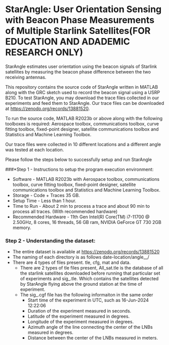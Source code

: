 # StarAngle: User Orientation Sensing with Beacon Phase Measurements of Multiple Starlink Satellites(FOR EDUCATION AND ADADEMIC RESEARCH ONLY)

StarAngle estimates user orientation using the beacon signals of Starlink satellites by measuring the beacon phase difference between the two receiving antennas.

This repository contains the source code of StarAngle written in MATLAB along with the GRC sketch used to record the beacon signal using a USRP B210. To test StarAngle, you may download the trace files collected in our experiments and feed them to StarAngle.  Our trace files can be downloaded at https://zenodo.org/records/13881520. 

To run the source code, MATLAB R2023b or above along with the following toolboxes is required: Aerospace toolbox, communications toolbox, curve fitting toolbox, fixed-point designer, satellite communications toolbox and Statistics and Machine Learning Toolbox.

Our trace files were collected in 10 different locations and a different angle was tested at each location. 

Please follow the steps below to successfully setup and run StarAngle

###*Step 1 - Instructions to setup the program execution environment:

* Software - MATLAB R2023b with Aerospace toolbox, communications toolbox, curve fitting toolbox, fixed-point designer, satellite communications toolbox and Statistics and Machine Learning Toolbox.
* Storage - Code + Traces 35 GB.
* Setup Time - Less than 1 hour.
* Time to Run - About 2 min to process a trace and about 90 min to process all traces. (With recommended hardware)
* Recommended Hardware - 11th Gen Intel(R) Core(TM) i7-11700 @ 2.50GHz, 8 cores, 16 threads, 56 GB ram, NVIDIA GeForce GT 730 2GB memory.

### Step 2 - Understanding the dataset:

* The entire dataset is available at https://zenodo.org/records/13881520
* The naming of each directory is as follows date-location/angle__/
* There are 4 types of files present. tle, cfg, mat and data.
  * There are 2 types of tle files present, All_sat.tle is the database of all the starlink satellites downloaded before running that particular set of experiments and sig_.tle. Which contains the satellites detected by StarAngle flying above the ground station at the time of experiment.
  * The sig_.cgf file has the following informaiton in the same order
      * Start time of the experiment in UTC, such as 16-Jun-2024 12:22:06
      * Duration of the experiment measured in seconds.
      * Latitude of the experiment measured in degrees.
      * Longitude of the experiment measured in degrees.
      * Azimuth angle of the line connecting the center of the LNBs measured in degrees.
      * Distance between the center of the LNBs measured in meters.
